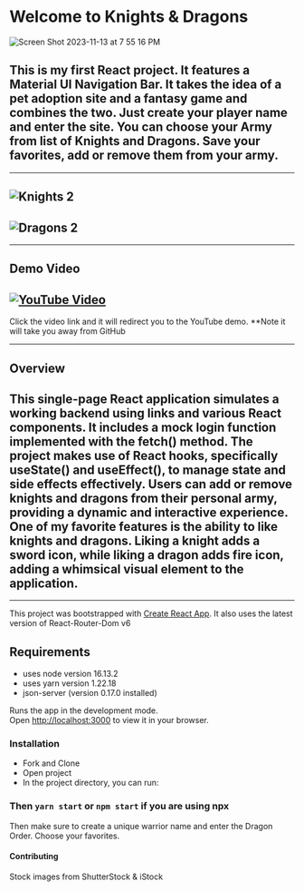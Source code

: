 # Welcome to Knights & Dragons
![Screen Shot 2023-11-13 at 7 55 16 PM](https://github.com/SmithMack68/dragon-army/assets/90874836/33df7f23-5ebe-45cc-8a19-97b3c1ed788f)


This is my first React project. It features a Material UI Navigation Bar.
It takes the idea of a pet adoption site and a fantasy game and
combines the two. Just create your player name and enter the site.
You can choose your Army from list of Knights and Dragons.
Save your favorites, add or remove them from your army.
--------
--------
![Knights 2](https://github.com/user-attachments/assets/e88d1a9f-32ba-4c16-8fe1-c6d575ffce58)
-------
![Dragons 2](https://github.com/user-attachments/assets/a83aaa30-e7a5-4f08-a3d6-07887f63364c)
-------
-------
## Demo Video
[![YouTube Video](https://img.youtube.com/vi/D1VwfUtsDrU/0.jpg)](https://www.youtube.com/watch?v=D1VwfUtsDrU)
------
Click the video link and it will redirect you to the YouTube demo. **Note it will take you away from GitHub

-------
## Overview
This single-page React application simulates a working backend using links and various React components. It includes a mock login function implemented with the fetch() method. The project makes use of React hooks, specifically useState() and useEffect(), to manage state and side effects effectively. Users can add or remove knights and dragons from their personal army, providing a dynamic and interactive experience. One of my favorite features is the ability to like knights and dragons. Liking a knight adds a sword icon, while liking a dragon adds fire icon, adding a whimsical visual element to the application.
------
------




This project was bootstrapped with [Create React App](https://github.com/facebook/create-react-app).
It also uses the latest version of React-Router-Dom v6

## Requirements
* uses node version 16.13.2
* uses yarn version 1.22.18
* json-server (version 0.17.0 installed)

Runs the app in the development mode.\
Open [http://localhost:3000](http://localhost:3000) to view it in your browser.

### Installation
* Fork and Clone
* Open project 
* In the project directory, you can run:
### Then  `yarn start` or `npm start` if you are using npx
Then make sure to create a unique warrior name and enter the Dragon Order.
Choose your favorites.



#### Contributing
Stock images from ShutterStock & iStock
